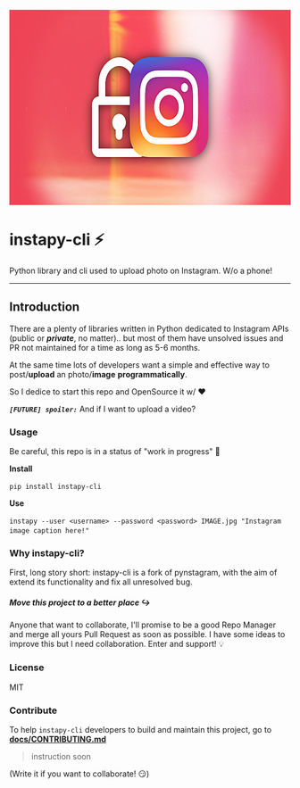 <p align="center">
  <img src="docs/instagram-private-banner.png" alt="instagram-private-api" height="350px">
</p>

# **instapy-cli** :zap:
Python library and cli used to upload photo on Instagram. W/o a phone!

---
## Introduction
There are a plenty of libraries written in Python dedicated to Instagram APIs (public or ***private***, no matter).. but most of them have unsolved issues and PR not maintained for a time as long as 5-6 months.

At the same time lots of developers want a simple and effective way to post/**upload** an photo/**image** **programmatically**.

So I dedice to start this repo and OpenSource it w/ :heart:


***`[FUTURE] spoiler:`*** And if I want to upload a video?


### Usage
Be careful, this repo is in a status of "work in progress" :rotating_light:

**Install**

`pip install instapy-cli`

**Use**

`instapy --user <username> --password <password> IMAGE.jpg "Instagram image caption here!"`

### Why instapy-cli?
First, long story short: instapy-cli is a fork of pynstagram, with the aim of extend its functionality and fix all unresolved bug.
##### Move this project to a better place :arrow_right_hook:
Anyone that want to collaborate, I'll promise to be a good Repo Manager and merge all yours Pull Request as soon as possible.
I have some ideas to improve this but I need collaboration. Enter and support! :bulb:

### License
MIT


### Contribute
To help `instapy-cli` developers to build and maintain this project, go to **[docs/CONTRIBUTING.md](/docs/CONTRIBUTING.md)**
> instruction soon

(Write it if you want to collaborate! :smirk:)

